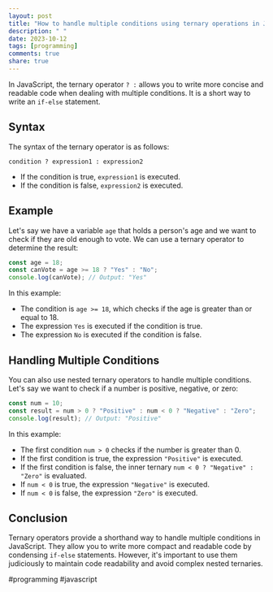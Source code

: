 ```yaml
---
layout: post
title: "How to handle multiple conditions using ternary operations in JavaScript?"
description: " "
date: 2023-10-12
tags: [programming]
comments: true
share: true
---
```


In JavaScript, the ternary operator `? :` allows you to write more concise and readable code when dealing with multiple conditions. It is a short way to write an `if-else` statement.

## Syntax

The syntax of the ternary operator is as follows:

```
condition ? expression1 : expression2
```

- If the condition is true, `expression1` is executed.
- If the condition is false, `expression2` is executed.

## Example

Let's say we have a variable `age` that holds a person's age and we want to check if they are old enough to vote. We can use a ternary operator to determine the result:

```javascript
const age = 18;
const canVote = age >= 18 ? "Yes" : "No";
console.log(canVote); // Output: "Yes"
```

In this example:
- The condition is `age >= 18`, which checks if the age is greater than or equal to 18.
- The expression `Yes` is executed if the condition is true.
- The expression `No` is executed if the condition is false.

## Handling Multiple Conditions

You can also use nested ternary operators to handle multiple conditions. Let's say we want to check if a number is positive, negative, or zero:

```javascript
const num = 10;
const result = num > 0 ? "Positive" : num < 0 ? "Negative" : "Zero";
console.log(result); // Output: "Positive"
```

In this example:
- The first condition `num > 0` checks if the number is greater than 0.
- If the first condition is true, the expression `"Positive"` is executed.
- If the first condition is false, the inner ternary `num < 0 ? "Negative" : "Zero"` is evaluated.
- If `num < 0` is true, the expression `"Negative"` is executed.
- If `num < 0` is false, the expression `"Zero"` is executed.

## Conclusion

Ternary operators provide a shorthand way to handle multiple conditions in JavaScript. They allow you to write more compact and readable code by condensing `if-else` statements. However, it's important to use them judiciously to maintain code readability and avoid complex nested ternaries.

#programming #javascript